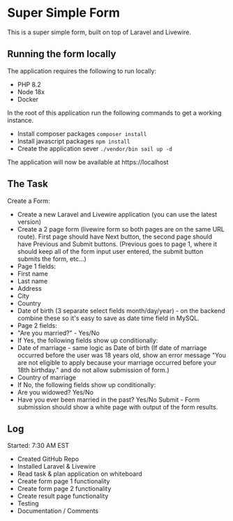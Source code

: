 # Super Simple Form
This is a super simple form, built on top of Laravel and Livewire.

## Running the form locally
The application requires the following to run locally:
- PHP 8.2
- Node 18x
- Docker

In the root of this application
run the following commands to get a working instance.
- Install composer packages `composer install`
- Install javascript packages `npm install`
- Create the application sever `./vendor/bin sail up -d`

The application will now be available at https://localhost

## The Task
Create a Form:
- Create a new Laravel and Livewire application (you can use the latest version)
- Create a 2 page form (livewire form so both pages are on the same URL route). First page should have Next button, the second page should have Previous and Submit buttons. (Previous goes to page 1, where it should keep all of the form input user entered, the submit button submits the form, etc...)
- Page 1 fields:
- First name
- Last name
- Address
- City
- Country
- Date of birth (3 separate select fields month/day/year) - on the backend combine these so it's easy to save as date time field in MySQL.
- Page 2 fields:
- "Are you married?" - Yes/No
- If Yes, the following fields show up conditionally:
- Date of marriage - same logic as Date of birth (If date of marriage occurred before the user was 18 years old, show an error message "You are not eligible to apply because your marriage occurred before your 18th birthday." and do not allow submission of form.)
- Country of marriage
- If No, the following fields show up conditionally:
- Are you widowed? Yes/No
- Have you ever been married in the past? Yes/No
  Submit - Form submission should show a white page with output of the form results.

## Log
Started: 7:30 AM EST
- Created GitHub Repo
- Installed Laravel & Livewire
- Read task & plan application on whiteboard
- Create form page 1 functionality
- Create form page 2 functionality
- Create result page functionality
- Testing
- Documentation / Comments
